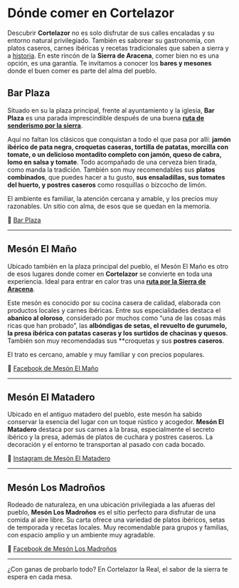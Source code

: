 ﻿# Dónde comer en Cortelazor

Descubrir **Cortelazor** no es solo disfrutar de sus calles encaladas y su entorno natural privilegiado. También es saborear su gastronomía, con platos caseros, carnes ibéricas y recetas tradicionales que saben a sierra y a [historia](/es/historia). En este rincón de la **Sierra de Aracena**, comer bien no es una opción, es una garantía. Te invitamos a conocer los **bares y mesones** donde el buen comer es parte del alma del pueblo.

## Bar Plaza

Situado en su la plaza principal, frente al ayuntamiento y la iglesia, **Bar Plaza** es una parada imprescindible después de una buena [**ruta de senderismo por la sierra**](/es/senderismo). 

Aquí no faltan los clásicos que conquistan a todo el que pasa por allí: **jamón ibérico de pata negra, croquetas caseras, tortilla de patatas, morcilla con tomate, o un delicioso montadito completo con jamón, queso de cabra, lomo en salsa y tomate**. Todo acompañado de una cerveza bien tirada, como manda la tradición. También son muy recomendables sus **platos combinados**, que puedes hacer a tu gusto, **sus ensaladillas, sus tomates del huerto, y postres caseros** como rosquillas o bizcocho de limón.

El ambiente es familiar, la atención cercana y amable, y los precios muy razonables. Un sitio con alma, de esos que se quedan en la memoria.

🔗 [Bar Plaza](https://barplazacortelazor.wordpress.com)

---

## Mesón El Maño

Ubicado también en la plaza principal del pueblo, el Mesón El Maño es otro de esos lugares donde comer en **Cortelazor** se convierte en toda una experiencia. Ideal para entrar en calor tras una [**ruta por la Sierra de Aracena**](/es/senderismo).

Este mesón es conocido por su cocina casera de calidad, elaborada con productos locales y carnes ibéricas. Entre sus especialidades destaca el **abanico al oloroso**, considerado por muchos como “una de las cosas más ricas que han probado”, las **albóndigas de setas, el revuelto de gurumelo, la presa ibérica con patatas caseras y los surtidos de chacinas y quesos**. También son muy recomendadas sus **croquetas y sus **postres caseros**.

El trato es cercano, amable y muy familiar y con precios populares.

🔗 [Facebook de Mesón El Maño](https://www.facebook.com/MESON-El-MA%C3%91O-719860541365299/)

---

## Mesón El Matadero

Ubicado en el antiguo matadero del pueblo, este mesón ha sabido conservar la esencia del lugar con un toque rústico y acogedor. **Mesón El Matadero** destaca por sus carnes a la brasa, especialmente el secreto ibérico y la presa, además de platos de cuchara y postres caseros. La decoración y el entorno te transportan al pasado con cada bocado.

🔗 [Instagram de Mesón El Matadero](https://www.instagram.com/mesonelmatadero/)

---

## Mesón Los Madroños

Rodeado de naturaleza, en una ubicación privilegiada a las afueras del pueblo, **Mesón Los Madroños** es el sitio perfecto para disfrutar de una comida al aire libre. Su carta ofrece una variedad de platos ibéricos, setas de temporada y recetas locales. Muy recomendable para grupos y familias, con espacio amplio y un ambiente muy agradable.

🔗 [Facebook de Mesón Los Madroños](https://www.facebook.com/mesonlosmadronos)

---

¿Con ganas de probarlo todo? En Cortelazor la Real, el sabor de la sierra te espera en cada mesa.